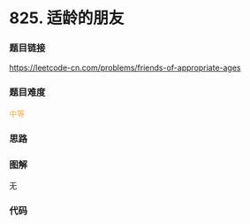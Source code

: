 # 825. 适龄的朋友

### 题目链接

https://leetcode-cn.com/problems/friends-of-appropriate-ages

### 题目难度

<font color=#F0AD4E>中等</font>

### 思路



### 图解

无

### 代码

```python
```